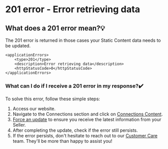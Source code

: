 ﻿---
sidebar_position: 8
---

# 201 error - Error retrieving data

## What does a 201 error mean?💡
The 201 error is returned in those cases your Static Content data needs to be updated.

```
<applicationErrors>
    <type>201</type>
    <description>Error retrieving data</description>
    <httpStatusCode>0</httpStatusCode>
</applicationErrors>

```

### What can I do if I receive a 201 error in my response?✔️
To solve this error, follow these simple steps:

1. Access our website.
2. Navigate to the Connections section and click on [Connections Content](/kb/connections/connections-content/how-to-check-my-connections-content).
4. [Force an update](/kb/connections/connections-content/how-to-force-portfolio-update) to ensure you receive the latest information from your Seller.
5. After completing the update, check if the error still persists.
6. If the error persists, don't hesitate to reach out to our [Customer Care](https://app.travelgatex.com/tickets) team. They'll be more than happy to assist you!